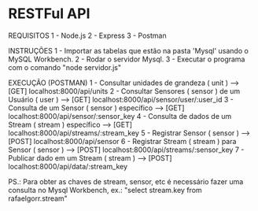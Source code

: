 # RESTFul API

REQUISITOS
  1 - Node.js
  2 - Express
  3 - Postman

INSTRUÇÕES
  1 - Importar as tabelas que estão na pasta 'Mysql' usando o MySQL Workbench.
  2 - Rodar o servidor Mysql.
  3 - Executar o programa com o comando "node servidor.js"

EXECUÇÃO (POSTMAN)
  1 - Consultar unidades de grandeza ( unit )               -->     [GET] localhost:8000/api/units
  2 - Consultar Sensores ( sensor ) de um Usuário ( user )  -->     [GET] localhost:8000/api/sensor/user/:user_id
  3 - Consulta de um Sensor ( sensor ) específico           -->     [GET] localhost:8000/api/sensor/:sensor_key
  4 - Consulta de dados de um Stream ( stream ) específico  -->     [GET] localhost:8000/api/streams/:stream_key
  5 - Registrar Sensor ( sensor )                           -->     [POST] localhost:8000/api/sensor
  6 - Registrar Stream ( stream ) para Sensor ( sensor )    -->     [POST] localhost:8000/api/streams/:sensor_key
  7 - Publicar dado em um Stream ( stream )                 -->     [POST] localhost:8000/api/data/:stream_key
  
  
  
PS.: Para obter as chaves de stream, sensor, etc é necessário fazer uma consulta no Mysql Workbench, ex.: "select stream.key from rafaelgorr.stream"
  
